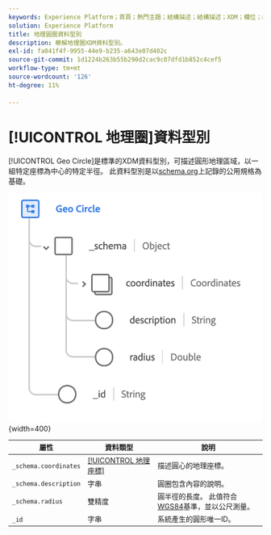 ```yaml
---
keywords: Experience Platform；首頁；熱門主題；結構描述；結構描述；XDM；欄位；結構描述；地理；圓形；資料型別；資料型別；
solution: Experience Platform
title: 地理圓圈資料型別
description: 瞭解地理圈XDM資料型別。
exl-id: fa041f4f-9955-44e9-b235-a643e07d402c
source-git-commit: 1d1224b263b55b290d2cac9c07dfd1b852c4cef5
workflow-type: tm+mt
source-wordcount: '126'
ht-degree: 11%

---
```


# [!UICONTROL 地理圈]資料型別

[!UICONTROL Geo Circle]是標準的XDM資料型別，可描述圓形地理區域，以一組特定座標為中心的特定半徑。 此資料型別是以[schema.org](https://schema.org/GeoCircle)上記錄的公用規格為基礎。

![](../images/data-types/geo-circle.png){width=400}

| 屬性 | 資料類型 | 說明 |
| --- | --- | --- |
| `_schema.coordinates` | [[!UICONTROL 地理座標]](./geo-coordinates.md) | 描述圓心的地理座標。 |
| `_schema.description` | 字串 | 圓圈包含內容的說明。 |
| `_schema.radius` | 雙精度 | 圓半徑的長度。 此值符合[WGS84](https://gisgeography.com/wgs84-world-geodetic-system/)基準，並以公尺測量。 |
| `_id` | 字串 | 系統產生的圓形唯一ID。 |
